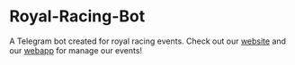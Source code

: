 # Royal-Racing-Bot

A Telegram bot created for royal racing events. Check out our [website](https://royalracing.it/) and our [webapp](https://ayrton.royalracing.it) for manage our events!
